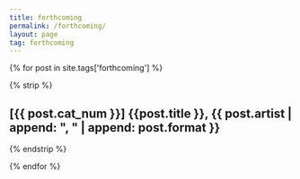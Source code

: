 ```yaml
---
title: forthcoming
permalink: /forthcoming/
layout: page
tag: forthcoming
---
```


{% for post in site.tags['forthcoming'] %}

{% strip %}<h2>[{{ post.cat_num }}] {{post.title }}, {{ post.artist | append: ", " | append: post.format }}</h2>{% endstrip %}

{% endfor %}
